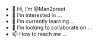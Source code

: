 - 👋 Hi, I’m @Man2preet
- 👀 I’m interested in ...
- 🌱 I’m currently learning ...
- 💞️ I’m looking to collaborate on ...
- 📫 How to reach me ...

<!---
Man2preet/Man2preet is a ✨ special ✨ repository because its `README.md` (this file) appears on your GitHub profile.
You can click the Preview link to take a look at your changes.
--->
